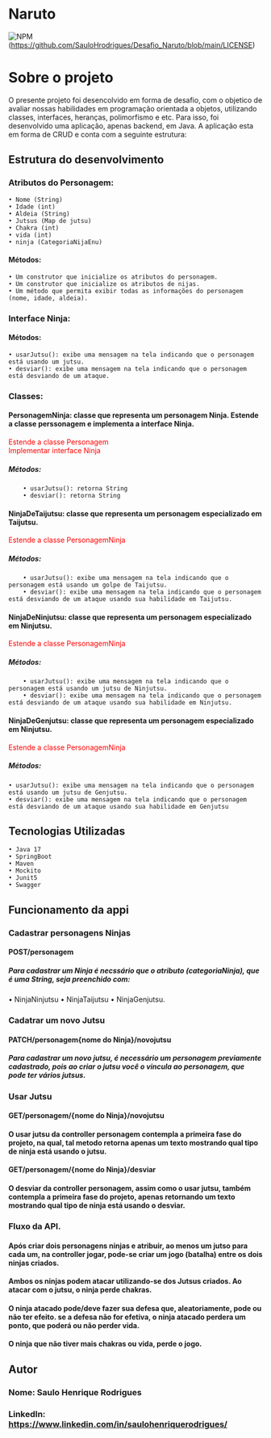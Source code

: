 # Naruto

![NPM](https://img.shields.io/npm/l/react) (https://github.com/SauloHrodrigues/Desafio_Naruto/blob/main/LICENSE)

# Sobre o projeto

O presente projeto foi desencolvido em forma de desafio, com o objetico de avaliar nossas habilidades em programação
orientada a objetos, utilizando classes, interfaces, heranças, polimorfismo e etc. Para isso, foi desenvolvido uma
aplicação, apenas backend, em Java. A aplicação esta em forma de CRUD e conta com a seguinte estrutura:

## Estrutura do desenvolvimento

### Atributos do Personagem:

    • Nome (String)
    • Idade (int)
    • Aldeia (String)
    • Jutsus (Map de jutsu)  
    • Chakra (int)
    • vida (int)
    • ninja (CategoriaNijaEnu)

#### Métodos:

    • Um construtor que inicialize os atributos do personagem.
    • Um construtor que inicialize os atributos de nijas.
    • Um método que permita exibir todas as informações do personagem (nome, idade, aldeia).

### Interface Ninja:

#### Métodos:

    • usarJutsu(): exibe uma mensagem na tela indicando que o personagem está usando um jutsu.
    • desviar(): exibe uma mensagem na tela indicando que o personagem está desviando de um ataque.

### Classes:

#### PersonagemNinja: classe que representa um personagem Ninja. Estende a classe perssonagem e implementa a interface Ninja. 

<span style="color: red;">Estende a classe Personagem</span><br>
<span style="color: red;">Implementar interface Ninja</span>

##### Métodos:

        • usarJutsu(): retorna String
        • desviar(): retorna String

#### NinjaDeTaijutsu: classe que representa um personagem especializado em Taijutsu.

<span style="color: red;">Estende a classe PersonagemNinja</span>

##### Métodos:

        • usarJutsu(): exibe uma mensagem na tela indicando que o personagem está usando um golpe de Taijutsu.
        • desviar(): exibe uma mensagem na tela indicando que o personagem está desviando de um ataque usando sua habilidade em Taijutsu.

#### NinjaDeNinjutsu: classe que representa um personagem especializado em Ninjutsu.

<span style="color: red;">Estende a classe PersonagemNinja</span>

##### Métodos:

        • usarJutsu(): exibe uma mensagem na tela indicando que o personagem está usando um jutsu de Ninjutsu.
        • desviar(): exibe uma mensagem na tela indicando que o personagem está desviando de um ataque usando sua habilidade em Ninjutsu.

#### NinjaDeGenjutsu: classe que representa um personagem especializado em Ninjutsu.

<span style="color: red;">Estende a classe PersonagemNinja</span>

##### Métodos:

    • usarJutsu(): exibe uma mensagem na tela indicando que o personagem está usando um jutsu de Genjutsu.
    • desviar(): exibe uma mensagem na tela indicando que o personagem está desviando de um ataque usando sua habilidade em Genjutsu

## Tecnologias Utilizadas

    • Java 17
    • SpringBoot
    • Maven
    • Mockito
    • Junit5
    • Swagger
## Funcionamento da appi
### Cadastrar personagens Ninjas 
#### POST/personagem
##### Para cadastrar um Ninja é necssário que o atributo (categoriaNinja), que é uma String, seja preenchido com:
• NinjaNinjutsu
• NinjaTaijutsu
• NinjaGenjutsu.
### Cadatrar um novo Jutsu
#### PATCH/personagem{nome do Ninja}/novojutsu
##### Para cadastrar um novo jutsu, é necessário um personagem previamente cadastrado, pois ao criar o jutsu você o vincula ao personagem, que pode ter vários  jutsus.
### Usar Jutsu 
#### GET/personagem/{nome do Ninja}/novojutsu
#### O usar jutsu da controller personagem contempla a primeira fase do projeto, na qual, tal metodo retorna apenas um texto mostrando qual tipo de ninja está usando o jutsu.
#### GET/personagem/{nome do Ninja}/desviar
#### O desviar da controller personagem, assim como o usar jutsu, também contempla a primeira fase do projeto, apenas retornando um texto mostrando qual tipo de ninja está usando o desviar.


### Fluxo da API.
#### Após criar dois personagens ninjas e atribuir, ao menos um jutso para cada um, na controller jogar, pode-se criar um jogo (batalha) entre os dois ninjas criados.
#### Ambos os ninjas podem atacar utilizando-se dos Jutsus criados. Ao atacar com o jutsu, o ninja perde chakras.
#### O ninja atacado pode/deve fazer sua defesa que, aleatoriamente, pode ou não ter efeito. se a defesa não for efetiva, o ninja atacado perdera um ponto, que poderá ou não perder vida.
#### O ninja que não tiver mais chakras ou vida, perde o jogo.


## Autor

### Nome: Saulo Henrique Rodrigues

### LinkedIn:  https://www.linkedin.com/in/saulohenriquerodrigues/
    
    
